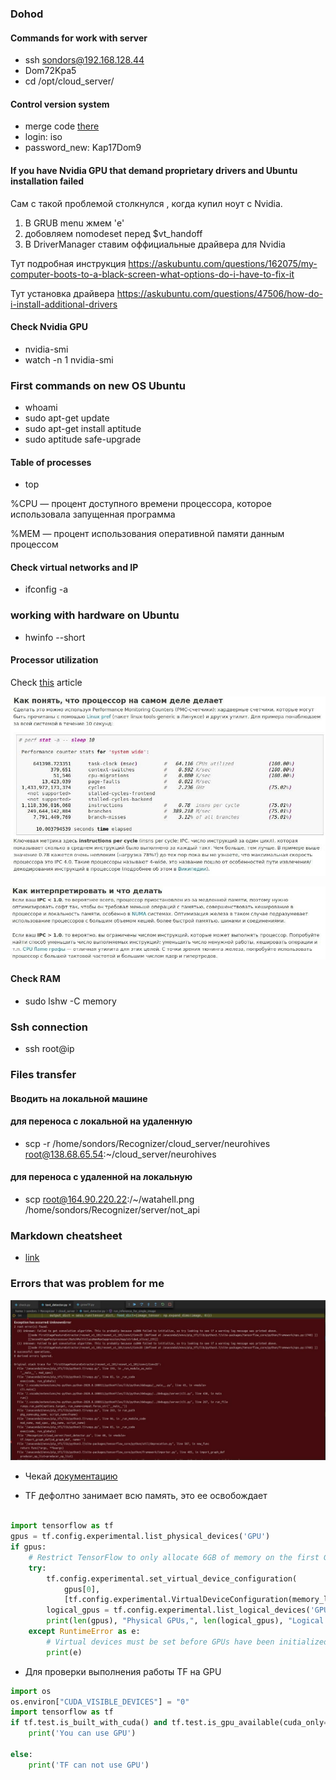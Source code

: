 ### Dohod

#### Commands for work with server

- ssh sondors@192.168.128.44
- Dom72Kpa5
- cd /opt/cloud_server/

#### Control version system

- merge code [there](http://code.dohod.local/AI/cloud_server)
- login: iso
- password_new: Kap17Dom9


#### If you have Nvidia GPU that demand proprietary drivers and Ubuntu installation failed

Сам с такой проблемой столкнулся , когда купил ноут с Nvidia. 

1) В GRUB menu жмем 'e'
2) добовляем nomodeset перед $vt_handoff
3) В DriverManager ставим оффициальные драйвера для Nvidia

Тут подробная инструкция 
https://askubuntu.com/questions/162075/my-computer-boots-to-a-black-screen-what-options-do-i-have-to-fix-it

Тут установка драйвера 
https://askubuntu.com/questions/47506/how-do-i-install-additional-drivers

#### Check Nvidia GPU

- nvidia-smi
- watch -n 1 nvidia-smi

### First commands on new OS Ubuntu

- whoami
- sudo apt-get update
- sudo apt-get install aptitude
- sudo aptitude safe-upgrade

#### Table of processes

- top

%CPU — процент доступного времени процессора, которое использовала запущенная программа

%MEM — процент использования оперативной памяти данным процессом

#### Check virtual networks and IP

- ifconfig -a

### working with hardware on Ubuntu

- hwinfo --short

#### Processor utilization

Check [this](https://romka.eu/blog/metrika-zagruzhennosti-processora-cpu-utiliztion-eto-ne-chto-vy-dumaete) article

![](https://github.com/IgorSondors/cheatsheet/blob/master/images/2.jpg)

![](https://github.com/IgorSondors/cheatsheet/blob/master/images/3.jpg)

#### Check RAM

- sudo lshw -C memory

### Ssh connection

- ssh root@ip

### Files transfer

#### Вводить на локальной машине 
#### для переноса с локальной на удаленную

- scp -r /home/sondors/Recognizer/cloud_server/neurohives root@138.68.65.54:~/cloud_server/neurohives

#### для переноса с удаленной на локальную

- scp root@164.90.220.22:/~/watahell.png  /home/sondors/Recognizer/server/not_api

### Markdown cheatsheet

- [link](https://github.com/adam-p/markdown-here/wiki/Markdown-Cheatsheet)

### Errors that was problem for me

![](https://github.com/IgorSondors/cheatsheet/blob/master/images/failed_conv.jpg)

- Чекай [документацию](https://www.tensorflow.org/guide/gpu)

- TF дефолтно занимает всю память, это ее освобождает
```python

import tensorflow as tf
gpus = tf.config.experimental.list_physical_devices('GPU')
if gpus:
    # Restrict TensorFlow to only allocate 6GB of memory on the first GPU
    try:
        tf.config.experimental.set_virtual_device_configuration(
            gpus[0],
            [tf.config.experimental.VirtualDeviceConfiguration(memory_limit=6144)])
        logical_gpus = tf.config.experimental.list_logical_devices('GPU')
        print(len(gpus), "Physical GPUs,", len(logical_gpus), "Logical GPUs")
    except RuntimeError as e:
        # Virtual devices must be set before GPUs have been initialized
        print(e)
```
- Для проверки выполнения работы TF на GPU

```python
import os
os.environ["CUDA_VISIBLE_DEVICES"] = "0"
import tensorflow as tf
if tf.test.is_built_with_cuda() and tf.test.is_gpu_available(cuda_only=False, min_cuda_compute_capability=None):
    print('You can use GPU')

else:
    print('TF can not use GPU')
```
